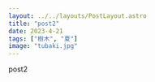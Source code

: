 ```yaml
---
layout: ../../layouts/PostLayout.astro
title: "post2"
date: 2023-4-21
tags: ["樹木", "夏"]
image: "tubaki.jpg"
---
```

post2